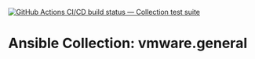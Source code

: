 [![GitHub Actions CI/CD build status — Collection test suite](https://github.com/ansible-collection-migration/vmware.general/workflows/Collection%20test%20suite/badge.svg?branch=master)](https://github.com/ansible-collection-migration/vmware.general/actions?query=workflow%3A%22Collection%20test%20suite%22)

Ansible Collection: vmware.general
=================================================